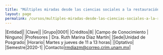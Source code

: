 ```yaml
---
title: "Múltiples miradas desde las ciencias sociales a la restauración ecológica: claves para la construcción de diálogos transdisciplinarios"
layout: page
permalink: /cursos/multiples-miradas-desde-las-ciencias-sociales-a-la-restauracion-ecologica-claves-para-la-construccion-de-dialogos-transdisciplinarios
---
```


|Entidad||
|Clave||
|Grupo|0001|
|Créditos|8|
|Campo de Conocimiento | Ninguno|
|Profesores | Dra. Ruth Marina Díaz Martín|
|Sede|Unidad de Posgrado|
|Horario| Martes y jueves de 11 a 13 horas|
||Optativo|
|Semestre|2020-1|
|Contacto|<rmdiazm@correo.crim.unam.mx>|
